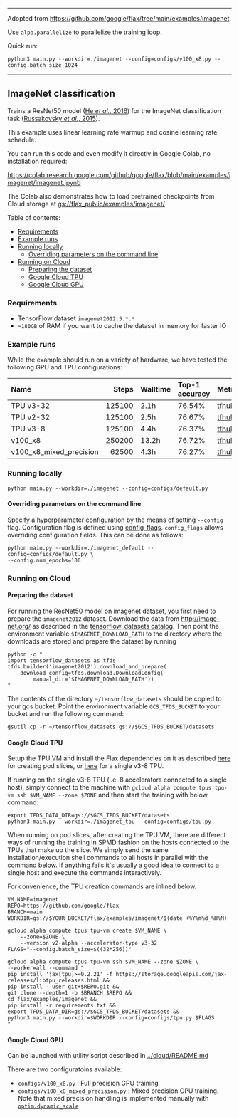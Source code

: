 --------------------------------------------------------------------------------

Adopted from https://github.com/google/flax/tree/main/examples/imagenet.

Use `alpa.parallelize` to parallelize the training loop.

Quick run:
```
python3 main.py --workdir=./imagenet --config=configs/v100_x8.py --config.batch_size 1024
```

--------------------------------------------------------------------------------

## ImageNet classification

Trains a ResNet50 model ([He *et al.*, 2016]) for the ImageNet classification task
([Russakovsky *et al.*, 2015]).

This example uses linear learning rate warmup and cosine learning rate schedule.

[He *et al.*, 2016]: https://arxiv.org/abs/1512.03385
[Russakovsky *et al.*, 2015]: https://arxiv.org/abs/1409.0575

You can run this code and even modify it directly in Google Colab, no
installation required:

https://colab.research.google.com/github/google/flax/blob/main/examples/imagenet/imagenet.ipynb

The Colab also demonstrates how to load pretrained checkpoints from Cloud
storage at
[gs://flax_public/examples/imagenet/](https://console.cloud.google.com/storage/browser/flax_public/examples/imagenet)

Table of contents:

- [Requirements](#requirements)
- [Example runs](#example-runs)
- [Running locally](#running-locally)
  - [Overriding parameters on the command line](#overriding-parameters-on-the-command-line)
- [Running on Cloud](#running-on-cloud)
  - [Preparing the dataset](#preparing-the-dataset)
  - [Google Cloud TPU](#google-cloud-tpu)
  - [Google Cloud GPU](#google-cloud-gpu)

### Requirements

* TensorFlow dataset `imagenet2012:5.*.*`
* `≈180GB` of RAM if you want to cache the dataset in memory for faster IO

### Example runs

While the example should run on a variety of hardware,
we have tested the following GPU and TPU configurations:

|          Name           | Steps  | Walltime | Top-1 accuracy |                                                                       Metrics                                                                        |                                                                               Workdir                                                                                |
| :---------------------- | -----: | :------- | :------------- | :--------------------------------------------------------------------------------------------------------------------------------------------------- | :------------------------------------------------------------------------------------------------------------------------------------------------------------------- |
| TPU v3-32                | 125100 | 2.1h     | 76.54%         | [tfhub.dev](https://tensorboard.dev/experiment/GhPHRoLzTqu7c8vynTk6bg/)                                                                              | [gs://flax_public/examples/imagenet/tpu_v3_32](https://console.cloud.google.com/storage/browser/flax_public/examples/imagenet/tpu_v3_32)                                         |
| TPU v2-32                | 125100 | 2.5h     | 76.67%         | [tfhub.dev](https://tensorboard.dev/experiment/qBJ7T9VPSgO5yeb0HAKbIA/)                                                                              | [gs://flax_public/examples/imagenet/tpu_v2_32](https://console.cloud.google.com/storage/browser/flax_public/examples/imagenet/tpu_v2_32)                                         |
| TPU v3-8                | 125100 | 4.4h     | 76.37%         | [tfhub.dev](https://tensorboard.dev/experiment/JwxRMYrsR4O6V6fnkn3dmg/)                                                                              | [gs://flax_public/examples/imagenet/tpu](https://console.cloud.google.com/storage/browser/flax_public/examples/imagenet/tpu)                                         |
| v100_x8                 | 250200 | 13.2h    | 76.72%         | [tfhub.dev](https://tensorboard.dev/experiment/venzpsNXR421XLkvvzSkqQ/#scalars&_smoothingWeight=0&regexInput=%5Eimagenet/v100_x8%24)                 | [gs://flax_public/examples/imagenet/v100_x8](https://console.cloud.google.com/storage/browser/flax_public/examples/imagenet/v100_x8)                                 |
| v100_x8_mixed_precision |  62500 | 4.3h     | 76.27%         | [tfhub.dev](https://tensorboard.dev/experiment/venzpsNXR421XLkvvzSkqQ/#scalars&_smoothingWeight=0&regexInput=%5Eimagenet/v100_x8_mixed_precision%24) | [gs://flax_public/examples/imagenet/v100_x8_mixed_precision](https://console.cloud.google.com/storage/browser/flax_public/examples/imagenet/v100_x8_mixed_precision) |


### Running locally

```shell
python main.py --workdir=./imagenet --config=configs/default.py
```

#### Overriding parameters on the command line

Specify a hyperparameter configuration by the means of setting `--config` flag.
Configuration flag is defined using
[config_flags](https://github.com/google/ml_collections/tree/master#config-flags).
`config_flags` allows overriding configuration fields. This can be done as
follows:

```shell
python main.py --workdir=./imagenet_default --config=configs/default.py \
--config.num_epochs=100
```

### Running on Cloud

#### Preparing the dataset

For running the ResNet50 model on imagenet dataset,
you first need to prepare the `imagenet2012` dataset.
Download the data from http://image-net.org/ as described in the
[tensorflow_datasets catalog](https://www.tensorflow.org/datasets/catalog/imagenet2012).
Then point the environment variable `$IMAGENET_DOWNLOAD_PATH`
to the directory where the downloads are stored and prepare the dataset
by running

```shell
python -c "
import tensorflow_datasets as tfds
tfds.builder('imagenet2012').download_and_prepare(
    download_config=tfds.download.DownloadConfig(
        manual_dir='$IMAGENET_DOWNLOAD_PATH'))
"
```

The contents of the directory `~/tensorflow_datasets` should be copied to your
gcs bucket. Point the environment variable `GCS_TFDS_BUCKET` to your bucket and
run the following command:

```shell
gsutil cp -r ~/tensorflow_datasets gs://$GCS_TFDS_BUCKET/datasets
```

#### Google Cloud TPU

Setup the TPU VM and install the Flax dependencies on it as described
[here](https://cloud.google.com/tpu/docs/jax-pods) for creating pod slices, or
[here](https://cloud.google.com/tpu/docs/jax-quickstart-tpu-vm) for a single
v3-8 TPU.

If running on the single v3-8 TPU (i.e. 8 accelerators connected to a single
host), simply connect to the machine with
`gcloud alpha compute tpus tpu-vm ssh $VM_NAME --zone $ZONE` and then start the
training with below command:

```shell
export TFDS_DATA_DIR=gs://$GCS_TFDS_BUCKET/datasets
python3 main.py --workdir=./imagenet_tpu --config=configs/tpu.py
```

When running on pod slices, after creating the TPU VM, there are different ways
of running the training in SPMD fashion on the hosts connected to the TPUs that
make up the slice. We simply send the same installation/execution shell commands
to all hosts in parallel with the command below. If anything fails it's
usually a good idea to connect to a single host and execute the commands
interactively.

For convenience, the TPU creation commands are inlined below.

```shell
VM_NAME=imagenet
REPO=https://github.com/google/flax
BRANCH=main
WORKDIR=gs://$YOUR_BUCKET/flax/examples/imagenet/$(date +%Y%m%d_%H%M)

gcloud alpha compute tpus tpu-vm create $VM_NAME \
    --zone=$ZONE \
    --version v2-alpha --accelerator-type v3-32
FLAGS="--config.batch_size=$((32*256))"

gcloud alpha compute tpus tpu-vm ssh $VM_NAME --zone $ZONE \
--worker=all --command "
pip install 'jax[tpu]>=0.2.21' -f https://storage.googleapis.com/jax-releases/libtpu_releases.html &&
pip install --user git+$REPO.git &&
git clone --depth=1 -b $BRANCH $REPO &&
cd flax/examples/imagenet &&
pip install -r requirements.txt &&
export TFDS_DATA_DIR=gs://$GCS_TFDS_BUCKET/datasets &&
python3 main.py --workdir=$WORKDIR --config=configs/tpu.py $FLAGS
"
```

#### Google Cloud GPU

Can be launched with utility script described in
[../cloud/README.md](../cloud/README.md)

There are two configuratoins available:

- `configs/v100_x8.py` : Full precision GPU training
- `configs/v100_x8_mixed_precision.py` : Mixed precision GPU training. Note that
  mixed precision handling is implemented manually with
  [`optim.dynamic_scale`](https://github.com/google/flax/blob/main/flax/optim/dynamic_scale.py)
